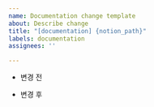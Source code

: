 ```yaml
---
name: Documentation change template
about: Describe change
title: "[documentation] {notion_path}"
labels: documentation
assignees: ''

---
```


- 변경 전

- 변경 후
